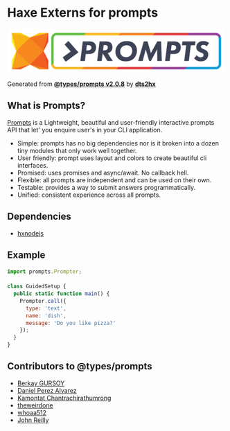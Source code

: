 # Haxe Externs for prompts

<p align="center">
  <img src="logo.png" alt="Prompts" width="500" href="https://github.com/terkelg/prompts" />
</p>

Generated from **[@types/prompts v2.0.8](https://github.com/DefinitelyTyped/DefinitelyTyped#readme)** by **[dts2hx](https://github.com/haxiomic/dts2hx)**

## What is Prompts?

 [Prompts](https://github.com/terkelg/prompts#readme) is a Lightweight, beautiful and user-friendly interactive prompts API that let' you enquire user's in your CLI application.

 * Simple: prompts has no big dependencies nor is it broken into a dozen tiny modules that only work well together.
 * User friendly: prompt uses layout and colors to create beautiful cli interfaces.
 * Promised: uses promises and async/await. No callback hell.
 * Flexible: all prompts are independent and can be used on their own.
 * Testable: provides a way to submit answers programmatically.
 * Unified: consistent experience across all prompts.

## Dependencies
- [hxnodejs](https://github.com/HaxeFoundation/hxnodejs)

## Example

```js
import prompts.Prompter;

class GuidedSetup {
  public static function main() {
    Prompter.call({
      type: 'text',
      name: 'dish',
      message: 'Do you like pizza?'
    });
  }
}
```

## Contributors to @types/prompts
- [Berkay GURSOY](https://github.com/Berkays)
- [Daniel Perez Alvarez](https://github.com/unindented)
- [Kamontat Chantrachirathumrong](https://github.com/kamontat)
- [theweirdone](https://github.com/theweirdone)
- [whoaa512](https://github.com/whoaa512)
- [John Reilly](https://github.com/johnnyreilly)